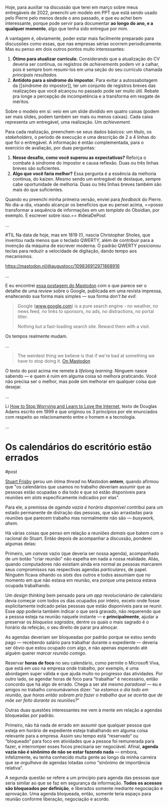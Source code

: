 Hoje, para auxiliar na discussão que terei em março sobre meus entregáveis de 2022, preenchi um modelo em PPT que está sendo usado pelo Pierre pelo menos desde o ano passado, e que eu achei bem interessante, porque pode servir para documentar **ao longo do ano, e a qualquer momento**, algo que tenha sido entregue por mim. 

A vantagem é, obviamente, poder estar mais facilmente preparado para discussões como essas, que nas empresas sérias ocorrem periodicamente. Mas eu penso em dois outros pontos muito interessantes:

1. **Ótimo para atualizar currículo.** Considerando que a atualização do CV deveria ser contínua, os registros de *achievements* podem vir a calhar, pois é sempre bom resumi-los em uma seção do seu currículo chamada *principais resultados*.
2. **Antídoto para a síndrome do impostor.** Para evitar a autossabotagem da [[síndrome do impostor]], ter um conjunto de registros breves das realizações que você alcançou no passado pode ser muito útil. Rebate pra longe a percepção de incompetência e a transforma em resgate de méritos.

Sobre o modelo em si: veio em um slide dividido em quatro caixas (podem ser mais slides, podem também ser mais ou menos caixas). Cada caixa representa um entregável, uma realização. Um *achievement*.

Para cada realização, preenchem-se seus dados básicos: um título, os *stakeholders*, o período de execução e uma descrição de 2 a 4 linhas do que foi o entregável. A informação é então complementada, para o exercício de avaliação, por duas perguntas:

1. **Nesse desafio, como você superou as expectativas?** Reforça o combate à síndrome do impostor e causa reflexão. Duas ou três linhas breves são suficientes.
2. **Algo que você faria melhor?** Essa pergunta é a essência da melhoria contínua, do kaizen. Mesmo sendo um entregável de destaque, sempre cabe oportunidade de melhoria. Duas ou três linhas breves também são mais do que suficientes.

Quando eu preenchi minha primeira versão, enviei para *feedback* do Pierre. No dia-a-dia, visando alcançar os benefícios que eu pensei acima, ==posso transformar a sequência de informações em um *template* do Obsidian, por exemplo. E escrever sobre isso.==  #ideiaDePost

…

#TIL Na data de hoje, mas em 1819 (!), nascia Christopher Sholes, que inventou nada menos que o teclado QWERTY, além de contribuir para a invenção da máquina de escrever moderna. O padrão QWERTY posicionou teclas para reduzir a velocidade de digitação, dando tempo aos mecanismos.

https://mastodon.nl/@augustocc/109836912971868916

…

E eu encontrei [essa postagem do Mastodon](https://hachyderm.io/@thomasfuchs/109861355271027547) com o que parece ser o detalhe de uma *review* sobre o Google, publicada em uma revista impressa, enaltecendo sua forma mais simples — sua forma *don't be evil*:

>Google (www.google.com) is a pure search engine - no weather, no news feed, no links to sponsors, no ads, no distractions, no portal litter.
>
>Nothing but a fast-loading search site. Reward them with a visit.

Os tempos realmente mudam.

…

>The weirdest thing we believe is that if we're bad at something we have to stop doing it. [On Mastodon](https://mastodon.social/@lzg/109863733077288528)

O texto do post acima me remete à *lifelong learning*. Ninguem nasce sabendo — e quem é ruim em alguma coisa só melhora praticando. Você não precisa ser o melhor, mas pode sim melhorar em qualquer coisa que desejar.

…

Li [How to Stop Worrying and Learn to Love the Internet](https://www.douglasadams.com/dna/19990901-00-a.html), texto de Douglas Adams escrito em 1999 e que originou os 3 princípios por ele enunciados com respeito ao relacionamento entre o homem e a tecnologia.

…

# Os calendários do escritório estão errados

#post

[Stuart Frisby](https://mastodon.me.uk/@stu/109856836040521262) gerou um ótima *thread* no Mastodon **ontem**, quando afirmou que "os calendários que usamos no trabalho deveriam assumir que as pessoas estão ocupadas o dia todo e que só estão disponíveis para reuniões em *slots* especificamente indicados por elas".

Para ele, a premissa de *agenda vazia é horário disponível* contribui para um estado permanente de distração das pessoas, que são arrastadas para reuniões que parecem trabalho mas normalmente não são — *busywork, ahem*.

Há várias coisas que penso em relação a reuniões *demais* que batem com o racional do Stuart. Então depois de acompanhar a discussão, ponderei algumas delas:

Primeiro, um *canvas* vazio (que deveria ser nossa agenda), acompanhado de um botão "criar reunião" não espelha em nada a nossa realidade. Aliás, quando computadores não existiam ainda era normal as pessoas marcarem seus compromissos nas respectivas agendas *particulares*, de papel. Ninguém ficava olhando os *slots* dos outros e todos assumiam que no momento em que não estava em reunião, era porque uma pessoa estava ocupada trabalhando.

Um *design thinking* bem pensado para um *app* revolucionário de calendário devia começar com todos os dias ocupados por inteiro, exceto onde fosse explicitamente indicado pelas pessoas que estão disponíveis para se reunir. Esse *app* poderia também indicar o que será gravado, não requerendo que a pessoa esteja na reunião naquele instante — e **principalmente**, ajudar a preservar os *bloqueios sagrados*, dentre os quais o mais sagrado é o horário da refeição, o seu direito de parar pra almoçar.

As agendas deveriam ser bloqueadas por padrão porque se estou sendo pago — recebendo salário para trabalhar durante o expediente — deveria ser óbvio que estou ocupado com algo, e não apenas esperando até alguém querer *marcar reunião comigo*.

Reservar **horas de foco** no seu calendário, como permite o Microsoft Viva, que está em uso na empresa onde trabalho, por exemplo, é uma abordagem super válida e que ajuda muito no progresso das atividades.  Por outro lado, se agendar horas de foco para “trabalhar” é necessário, então concordo que há algo de errado. Chega a ser até mesmo *paradoxal* — eu e amigos no trabalho consumávamos dizer: “*se estamos o dia todo em reunião, que horas então sobram pra fazer o trabalho que se acerta que de mãe ser feito durante as reuniões?*”

Outras duas questões interessantes me vem à mente em relação a agendas bloqueadas por padrão. 

Primeiro, não há nada de errado em assumir que qualquer pessoa que esteja em horário de expediente esteja trabalhando em alguma coisa relevante para a empresa. Assim seu tempo está “reservado“ ou “bloqueado“ para foco em atividades que a pessoa foi remunerada para fazer, e interromper esses focos precisaria ser negociável. Afinal, **agenda vazia não é sinônimo de não se estar fazendo nada** — embora, infelizmente, eu tenha conhecido muita gente ao longo da minha carreira que se *orgulhava* de agendas lotadas como “sinônimo de importância relativa”.

A segunda questão se refere a um princípio para agenda das pessoas que seria similar ao que se faz em segurança da informação. **Todos os acessos são bloqueados por definição**, e liberados somente mediante negociação e aprovação. Uma agenda bloqueada, então, somente teria espaço para reunião conforme liberação, negociação e acordo.